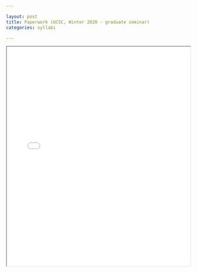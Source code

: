 ```yaml
---

layout: post
title: Paperwork (UCSC, Winter 2020 - graduate seminar)
categories: syllabi

---
```


<iframe src="{{ 'assets/pdfs/syll2002-paperwork.pdf' | relative_url }}" width="100%" height="600px">
    </iframe>
